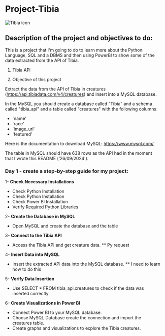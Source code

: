 # Project-Tibia

![Tibia icon](https://www.tibiawiki.com.br/images/7/76/Tibia_icon.png)


## Description of the project and objectives to do:

This is a project that I'm going to do to learn more about the Python Language, SQL and a DBMS and then using PowerBI to show some of the data extracted from the API of Tibia.

1. Tibia API

2. Objective of this project

Extract the data from the API of Tibia in creatures (https://api.tibiadata.com/v4/creatures) and insert into a MySQL database.

In the MySQL you should create a database called "Tibia" and a schema called "tibia_api" and a table called "creatures" with the following columns:

- 'name'
- 'race'
- 'image_url'
- 'featured'

Here is the documentation to download MySQL: https://www.mysql.com/

The table in MySQL should have 638 rows as the API had in the moment that I wrote this README ('26/09/2024'). 

### Day 1 - create a step-by-step guide for my project:

1- **Check Necessary Installations**
* Check Python Installation
* Check Python Installation
* Check Power BI Installation
* Verify Required Python Libraries

2- **Create the Database in MySQL**
*  Open MySQL and create the database and the table
  
3- **Connect to the Tibia API**
* Access the Tibia API and get creature data. ** Py request

4- **Insert Data into MySQL**
* Insert the extracted API data into the MySQL database. ** I need to learn how to do this

5- **Verify Data Insertion**
* Use SELECT * FROM tibia_api.creatures to check if the data was inserted correctly

6- **Create Visualizations in Power BI**
* Connect Power BI to your MySQL database.
* Choose MySQL Database create the connection and import the creatures table.
* Create graphs and visualizations to explore the Tibia creatures.
